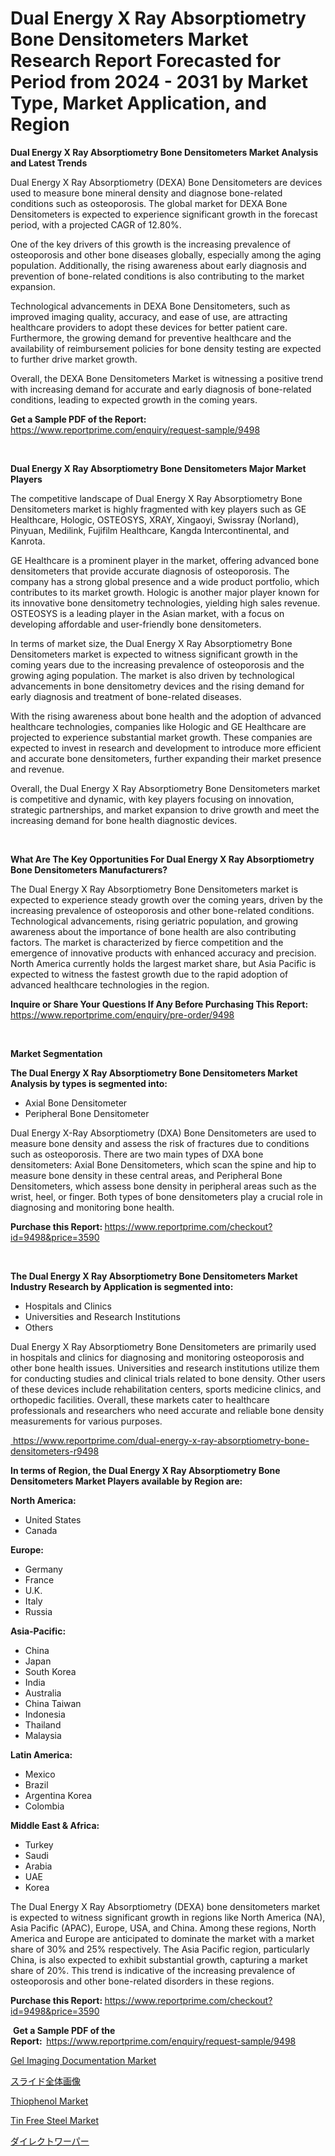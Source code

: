 <p><h1>Dual Energy X Ray Absorptiometry Bone Densitometers Market Research Report Forecasted for Period from 2024 -  2031 by Market Type, Market Application, and Region</h1></p><p><strong>Dual Energy X Ray Absorptiometry Bone Densitometers Market Analysis and Latest Trends</strong></p>
<p><p>Dual Energy X Ray Absorptiometry (DEXA) Bone Densitometers are devices used to measure bone mineral density and diagnose bone-related conditions such as osteoporosis. The global market for DEXA Bone Densitometers is expected to experience significant growth in the forecast period, with a projected CAGR of 12.80%.</p><p>One of the key drivers of this growth is the increasing prevalence of osteoporosis and other bone diseases globally, especially among the aging population. Additionally, the rising awareness about early diagnosis and prevention of bone-related conditions is also contributing to the market expansion.</p><p>Technological advancements in DEXA Bone Densitometers, such as improved imaging quality, accuracy, and ease of use, are attracting healthcare providers to adopt these devices for better patient care. Furthermore, the growing demand for preventive healthcare and the availability of reimbursement policies for bone density testing are expected to further drive market growth.</p><p>Overall, the DEXA Bone Densitometers Market is witnessing a positive trend with increasing demand for accurate and early diagnosis of bone-related conditions, leading to expected growth in the coming years.</p></p>
<p><strong>Get a Sample PDF of the Report:&nbsp;</strong> <a href="https://www.reportprime.com/enquiry/request-sample/9498">https://www.reportprime.com/enquiry/request-sample/9498</a></p>
<p>&nbsp;</p>
<p><strong>Dual Energy X Ray Absorptiometry Bone Densitometers Major Market Players</strong></p>
<p><p>The competitive landscape of Dual Energy X Ray Absorptiometry Bone Densitometers market is highly fragmented with key players such as GE Healthcare, Hologic, OSTEOSYS, XRAY, Xingaoyi, Swissray (Norland), Pinyuan, Medilink, Fujifilm Healthcare, Kangda Intercontinental, and Kanrota. </p><p>GE Healthcare is a prominent player in the market, offering advanced bone densitometers that provide accurate diagnosis of osteoporosis. The company has a strong global presence and a wide product portfolio, which contributes to its market growth. Hologic is another major player known for its innovative bone densitometry technologies, yielding high sales revenue. OSTEOSYS is a leading player in the Asian market, with a focus on developing affordable and user-friendly bone densitometers.</p><p>In terms of market size, the Dual Energy X Ray Absorptiometry Bone Densitometers market is expected to witness significant growth in the coming years due to the increasing prevalence of osteoporosis and the growing aging population. The market is also driven by technological advancements in bone densitometry devices and the rising demand for early diagnosis and treatment of bone-related diseases.</p><p>With the rising awareness about bone health and the adoption of advanced healthcare technologies, companies like Hologic and GE Healthcare are projected to experience substantial market growth. These companies are expected to invest in research and development to introduce more efficient and accurate bone densitometers, further expanding their market presence and revenue.</p><p>Overall, the Dual Energy X Ray Absorptiometry Bone Densitometers market is competitive and dynamic, with key players focusing on innovation, strategic partnerships, and market expansion to drive growth and meet the increasing demand for bone health diagnostic devices.</p></p>
<p>&nbsp;</p>
<p><strong>What Are The Key Opportunities For Dual Energy X Ray Absorptiometry Bone Densitometers Manufacturers?</strong></p>
<p><p>The Dual Energy X Ray Absorptiometry Bone Densitometers market is expected to experience steady growth over the coming years, driven by the increasing prevalence of osteoporosis and other bone-related conditions. Technological advancements, rising geriatric population, and growing awareness about the importance of bone health are also contributing factors. The market is characterized by fierce competition and the emergence of innovative products with enhanced accuracy and precision. North America currently holds the largest market share, but Asia Pacific is expected to witness the fastest growth due to the rapid adoption of advanced healthcare technologies in the region.</p></p>
<p><strong>Inquire or Share Your Questions If Any Before Purchasing This Report:</strong> <a href="https://www.reportprime.com/enquiry/pre-order/9498">https://www.reportprime.com/enquiry/pre-order/9498</a></p>
<p>&nbsp;</p>
<p><strong>Market Segmentation</strong></p>
<p><strong>The Dual Energy X Ray Absorptiometry Bone Densitometers Market Analysis by types is segmented into:</strong></p>
<p><ul><li>Axial Bone Densitometer</li><li>Peripheral Bone Densitometer</li></ul></p>
<p><p>Dual Energy X-Ray Absorptiometry (DXA) Bone Densitometers are used to measure bone density and assess the risk of fractures due to conditions such as osteoporosis. There are two main types of DXA bone densitometers: Axial Bone Densitometers, which scan the spine and hip to measure bone density in these central areas, and Peripheral Bone Densitometers, which assess bone density in peripheral areas such as the wrist, heel, or finger. Both types of bone densitometers play a crucial role in diagnosing and monitoring bone health.</p></p>
<p><strong>Purchase this Report:&nbsp;</strong><a href="https://www.reportprime.com/checkout?id=9498&price=3590">https://www.reportprime.com/checkout?id=9498&price=3590</a></p>
<p>&nbsp;</p>
<p><strong>The Dual Energy X Ray Absorptiometry Bone Densitometers Market Industry Research by Application is segmented into:</strong></p>
<p><ul><li>Hospitals and Clinics</li><li>Universities and Research Institutions</li><li>Others</li></ul></p>
<p><p>Dual Energy X Ray Absorptiometry Bone Densitometers are primarily used in hospitals and clinics for diagnosing and monitoring osteoporosis and other bone health issues. Universities and research institutions utilize them for conducting studies and clinical trials related to bone density. Other users of these devices include rehabilitation centers, sports medicine clinics, and orthopedic facilities. Overall, these markets cater to healthcare professionals and researchers who need accurate and reliable bone density measurements for various purposes.</p></p>
<p><a href="https://www.reportprime.com/dual-energy-x-ray-absorptiometry-bone-densitometers-r9498">&nbsp;https://www.reportprime.com/dual-energy-x-ray-absorptiometry-bone-densitometers-r9498</a></p>
<p><strong>In terms of Region, the Dual Energy X Ray Absorptiometry Bone Densitometers Market Players available by Region are:</strong></p>
<p>
    <p> <strong> North America: </strong>
        <ul>
            <li>United States</li>
            <li>Canada</li>
        </ul>
        </p> 
    <p> <strong> Europe: </strong>
        <ul>
            <li>Germany</li>
            <li>France</li>
            <li>U.K.</li>
            <li>Italy</li>
            <li>Russia</li>
        </ul>
        </p> 
    <p> <strong> Asia-Pacific: </strong>
        <ul>
            <li>China</li>
            <li>Japan</li>
            <li>South Korea</li>
            <li>India</li>
            <li>Australia</li>
            <li>China Taiwan</li>
            <li>Indonesia</li>
            <li>Thailand</li>
            <li>Malaysia</li>
        </ul>
        </p> 
    <p> <strong> Latin America: </strong>
        <ul>
            <li>Mexico</li>
            <li>Brazil</li>
            <li>Argentina Korea</li>
            <li>Colombia</li>
        </ul>
        </p> 
    <p> <strong> Middle East & Africa: </strong>
        <ul>
            <li>Turkey</li>
            <li>Saudi</li>
            <li>Arabia</li>
            <li>UAE</li>
            <li>Korea</li>
        </ul>
    </p>
    </p>
<p><p>The Dual Energy X Ray Absorptiometry (DEXA) bone densitometers market is expected to witness significant growth in regions like North America (NA), Asia Pacific (APAC), Europe, USA, and China. Among these regions, North America and Europe are anticipated to dominate the market with a market share of 30% and 25% respectively. The Asia Pacific region, particularly China, is also expected to exhibit substantial growth, capturing a market share of 20%. This trend is indicative of the increasing prevalence of osteoporosis and other bone-related disorders in these regions.</p></p>
<p><strong>Purchase this Report: </strong><a href="https://www.reportprime.com/checkout?id=9498&price=3590">https://www.reportprime.com/checkout?id=9498&price=3590</a></p>
<p>&nbsp;<strong>Get a Sample PDF of the Report:&nbsp;&nbsp;</strong><a href="https://www.reportprime.com/enquiry/request-sample/9498">https://www.reportprime.com/enquiry/request-sample/9498</a></p>
<p><strong></strong></p>
<p><p><a href="https://github.com/nicholepatriciadoylenwnrjr0/Market-Research-Report-List-2/blob/main/gel-imaging-documentation-market.md">Gel Imaging Documentation Market</a></p><p><a href="https://github.com/pepo3k/Market-Research-Report-List-1/blob/main/673338423617.md">スライド全体画像</a></p><p><a href="https://issuu.com/reportprime-2/docs/thiophenol-market-size-2030.pptx">Thiophenol Market</a></p><p><a href="https://issuu.com/reportprime-2/docs/tin-free-steel-market-size-2030.pptx">Tin Free Steel Market</a></p><p><a href="https://github.com/vhemk0794148/Market-Research-Report-List-1/blob/main/219838023616.md">ダイレクトワーパー</a></p></p>